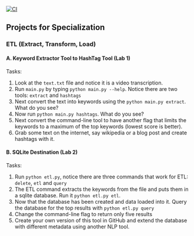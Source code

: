 [![CI](https://github.com/nogibjj/coursera-applied-data-eng-projects/actions/workflows/cicd.yml/badge.svg)](https://github.com/nogibjj/coursera-applied-data-eng-projects/actions/workflows/cicd.yml)

## Projects for Specialization

### ETL (Extract, Transform, Load)
#### A. Keyword Extractor Tool to HashTag Tool (Lab 1)

Tasks:

1.  Look at the `text.txt` file and notice it is a video transcription.
2.  Run `main.py` by typing `python main.py --help`.  Notice there are two tools:  `extract` and `hashtags`
3.  Next convert the text into keywords using the `python main.py extract`.  What do you see?
4.  Now run `python main.py hashtags`.  What do you see?
5.  Next convert the command-line tool to have another flag that limits the keywords to a maximum of the top keywords (lowest score is better).
6.  Grab some text on the internet, say wikipedia or a blog post and create hashtags with it.

#### B. SQLite Destination (Lab 2)

Tasks:

1. Run `python etl.py`, notice there are three commands that work for ETL:  `delete`, `etl` and `query`
2. The ETL command extracts the keywords from the file and puts them in a sqlite database.  Run it `python etl.py etl`.
3. Now that the database has been created and data loaded into it. Query the database for the top results with `python etl.py query`
4. Change the command-line flag to return only five results
5. Create your own version of this tool in GitHub and extend the database with different metadata using another NLP tool.
